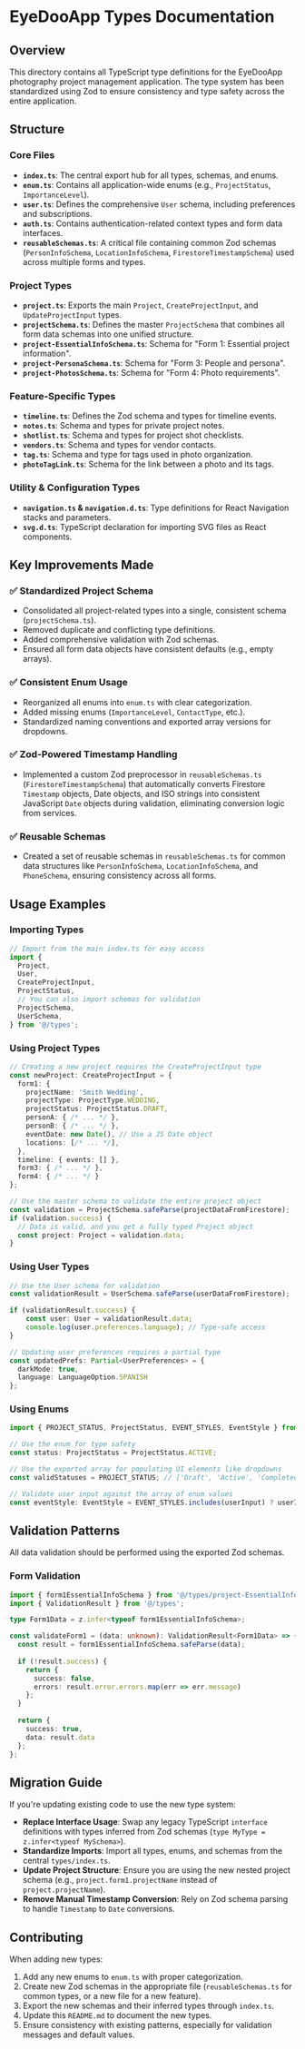 # EyeDooApp Types Documentation

## Overview

This directory contains all TypeScript type definitions for the EyeDooApp photography project management application. The type system has been standardized using Zod to ensure consistency and type safety across the entire application.

## Structure

### Core Files

- **`index.ts`**: The central export hub for all types, schemas, and enums.
- **`enum.ts`**: Contains all application-wide enums (e.g., `ProjectStatus`, `ImportanceLevel`).
- **`user.ts`**: Defines the comprehensive `User` schema, including preferences and subscriptions.
- **`auth.ts`**: Contains authentication-related context types and form data interfaces.
- **`reusableSchemas.ts`**: A critical file containing common Zod schemas (`PersonInfoSchema`, `LocationInfoSchema`, `FirestoreTimestampSchema`) used across multiple forms and types.

### Project Types

- **`project.ts`**: Exports the main `Project`, `CreateProjectInput`, and `UpdateProjectInput` types.
- **`projectSchema.ts`**: Defines the master `ProjectSchema` that combines all form data schemas into one unified structure.
- **`project-EssentialInfoSchema.ts`**: Schema for "Form 1: Essential project information".
- **`project-PersonaSchema.ts`**: Schema for "Form 3: People and persona".
- **`project-PhotosSchema.ts`**: Schema for "Form 4: Photo requirements".

### Feature-Specific Types

- **`timeline.ts`**: Defines the Zod schema and types for timeline events.
- **`notes.ts`**: Schema and types for private project notes.
- **`shotlist.ts`**: Schema and types for project shot checklists.
- **`vendors.ts`**: Schema and types for vendor contacts.
- **`tag.ts`**: Schema and type for tags used in photo organization.
- **`photoTagLink.ts`**: Schema for the link between a photo and its tags.

### Utility & Configuration Types

- **`navigation.ts` & `navigation.d.ts`**: Type definitions for React Navigation stacks and parameters.
- **`svg.d.ts`**: TypeScript declaration for importing SVG files as React components.

## Key Improvements Made

### ✅ Standardized Project Schema
- Consolidated all project-related types into a single, consistent schema (`projectSchema.ts`).
- Removed duplicate and conflicting type definitions.
- Added comprehensive validation with Zod schemas.
- Ensured all form data objects have consistent defaults (e.g., empty arrays).

### ✅ Consistent Enum Usage
- Reorganized all enums into `enum.ts` with clear categorization.
- Added missing enums (`ImportanceLevel`, `ContactType`, etc.).
- Standardized naming conventions and exported array versions for dropdowns.

### ✅ Zod-Powered Timestamp Handling
- Implemented a custom Zod preprocessor in `reusableSchemas.ts` (`FirestoreTimestampSchema`) that automatically converts Firestore `Timestamp` objects, Date objects, and ISO strings into consistent JavaScript `Date` objects during validation, eliminating conversion logic from services.

### ✅ Reusable Schemas
- Created a set of reusable schemas in `reusableSchemas.ts` for common data structures like `PersonInfoSchema`, `LocationInfoSchema`, and `PhoneSchema`, ensuring consistency across all forms.

## Usage Examples

### Importing Types

```typescript
// Import from the main index.ts for easy access
import { 
  Project, 
  User, 
  CreateProjectInput,
  ProjectStatus,
  // You can also import schemas for validation
  ProjectSchema,
  UserSchema,
} from '@/types';
```

### Using Project Types

```typescript
// Creating a new project requires the CreateProjectInput type
const newProject: CreateProjectInput = {
  form1: {
    projectName: 'Smith Wedding',
    projectType: ProjectType.WEDDING,
    projectStatus: ProjectStatus.DRAFT,
    personA: { /* ... */ },
    personB: { /* ... */ },
    eventDate: new Date(), // Use a JS Date object
    locations: [/* ... */],
  },
  timeline: { events: [] },
  form3: { /* ... */ },
  form4: { /* ... */ }
};

// Use the master schema to validate the entire project object
const validation = ProjectSchema.safeParse(projectDataFromFirestore);
if (validation.success) {
  // Data is valid, and you get a fully typed Project object
  const project: Project = validation.data;
}
```

### Using User Types

```typescript
// Use the User schema for validation
const validationResult = UserSchema.safeParse(userDataFromFirestore);

if (validationResult.success) {
    const user: User = validationResult.data;
    console.log(user.preferences.language); // Type-safe access
}

// Updating user preferences requires a partial type
const updatedPrefs: Partial<UserPreferences> = {
  darkMode: true,
  language: LanguageOption.SPANISH
};
```

### Using Enums

```typescript
import { PROJECT_STATUS, ProjectStatus, EVENT_STYLES, EventStyle } from '@/types';

// Use the enum for type safety
const status: ProjectStatus = ProjectStatus.ACTIVE;

// Use the exported array for populating UI elements like dropdowns
const validStatuses = PROJECT_STATUS; // ['Draft', 'Active', 'Completed', 'Cancelled']

// Validate user input against the array of enum values
const eventStyle: EventStyle = EVENT_STYLES.includes(userInput) ? userInput : EventStyle.OTHER;
```

## Validation Patterns

All data validation should be performed using the exported Zod schemas.

### Form Validation
```typescript
import { form1EssentialInfoSchema } from '@/types/project-EssentialInfoSchema';
import { ValidationResult } from '@/types';

type Form1Data = z.infer<typeof form1EssentialInfoSchema>;

const validateForm1 = (data: unknown): ValidationResult<Form1Data> => {
  const result = form1EssentialInfoSchema.safeParse(data);
  
  if (!result.success) {
    return {
      success: false,
      errors: result.error.errors.map(err => err.message)
    };
  }
  
  return {
    success: true,
    data: result.data
  };
};
```

## Migration Guide

If you're updating existing code to use the new type system:

- **Replace Interface Usage**: Swap any legacy TypeScript `interface` definitions with types inferred from Zod schemas (`type MyType = z.infer<typeof MySchema>`).
- **Standardize Imports**: Import all types, enums, and schemas from the central `types/index.ts`.
- **Update Project Structure**: Ensure you are using the new nested project schema (e.g., `project.form1.projectName` instead of `project.projectName`).
- **Remove Manual Timestamp Conversion**: Rely on Zod schema parsing to handle `Timestamp` to `Date` conversions.

## Contributing

When adding new types:

1.  Add any new enums to `enum.ts` with proper categorization.
2.  Create new Zod schemas in the appropriate file (`reusableSchemas.ts` for common types, or a new file for a new feature).
3.  Export the new schemas and their inferred types through `index.ts`.
4.  Update this `README.md` to document the new types.
5.  Ensure consistency with existing patterns, especially for validation messages and default values. 